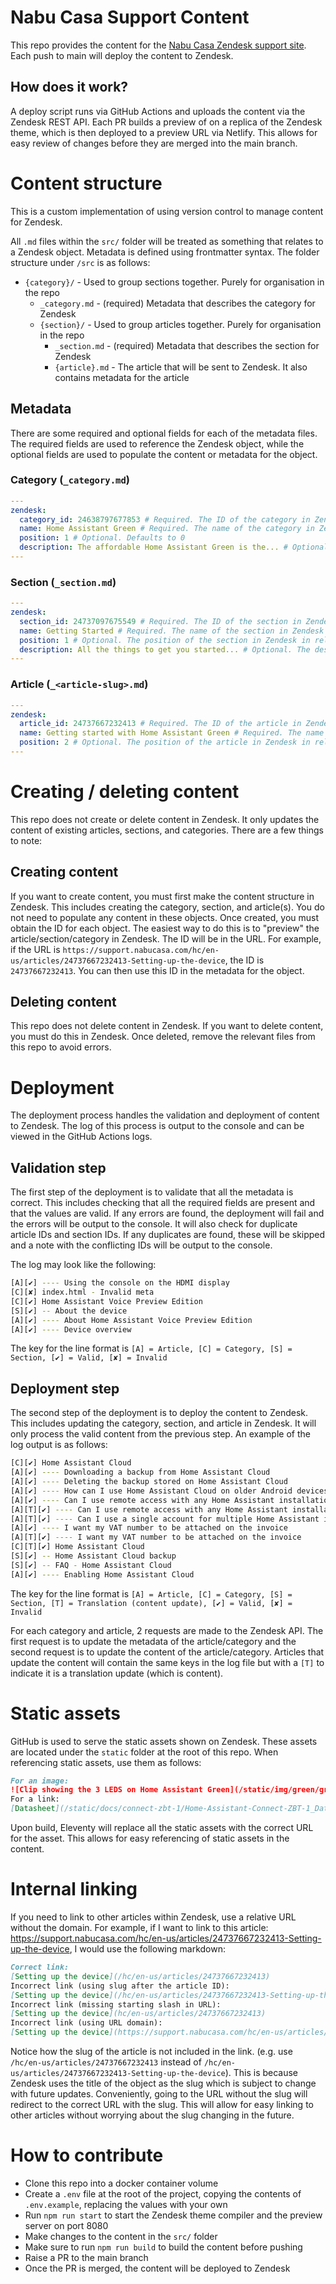 # Nabu Casa Support Content

This repo provides the content for the [Nabu Casa Zendesk support site](https://support.nabucasa.com/hc/en-us/). Each push to main will deploy the content to Zendesk.

## How does it work?

A deploy script runs via GitHub Actions and uploads the content via the Zendesk REST API. Each PR builds a preview of on a replica of the Zendesk theme, which is then deployed to a preview URL via Netlify. This allows for easy review of changes before they are merged into the main branch.

# Content structure

This is a custom implementation of using version control to manage content for Zendesk.

All `.md` files within the `src/` folder will be treated as something that relates to a Zendesk object. Metadata is defined using frontmatter syntax. The folder structure under `/src` is as follows:

- `{category}/` - Used to group sections together. Purely for organisation in the repo
  - `_category.md` - (required) Metadata that describes the category for Zendesk
  - `{section}/` - Used to group articles together. Purely for organisation in the repo
    - `_section.md` - (required) Metadata that describes the section for Zendesk
    - `{article}.md` - The article that will be sent to Zendesk. It also contains metadata for the article

## Metadata

There are some required and optional fields for each of the metadata files. The required fields are used to reference the Zendesk object, while the optional fields are used to populate the content or metadata for the object.

### Category (`_category.md`)

```yaml
---
zendesk:
  category_id: 24638797677853 # Required. The ID of the category in Zendesk
  name: Home Assistant Green # Required. The name of the category in Zendesk
  position: 1 # Optional. Defaults to 0
  description: The affordable Home Assistant Green is the... # Optional. The description of the category in Zendesk
---
```

### Section (`_section.md`)

```yaml
---
zendesk:
  section_id: 24737097675549 # Required. The ID of the section in Zendesk
  name: Getting Started # Required. The name of the section in Zendesk
  position: 1 # Optional. The position of the section in Zendesk in relation to other sections
  description: All the things to get you started... # Optional. The description of the section in Zendesk
---
```

### Article (`_<article-slug>.md`)

```yaml
---
zendesk:
  article_id: 24737667232413 # Required. The ID of the article in Zendesk
  name: Getting started with Home Assistant Green # Required. The name of the article in Zendesk
  position: 2 # Optional. The position of the article in Zendesk in relation to other articles
---
```

# Creating / deleting content

This repo does not create or delete content in Zendesk. It only updates the content of existing articles, sections, and categories. There are a few things to note:

## Creating content

If you want to create content, you must first make the content structure in Zendesk. This includes creating the category, section, and article(s). You do not need to populate any content in these objects. Once created, you must obtain the ID for each object. The easiest way to do this is to "preview" the article/section/category in Zendesk. The ID will be in the URL. For example, if the URL is `https://support.nabucasa.com/hc/en-us/articles/24737667232413-Setting-up-the-device`, the ID is `24737667232413`. You can then use this ID in the metadata for the object.

## Deleting content

This repo does not delete content in Zendesk. If you want to delete content, you must do this in Zendesk. Once deleted, remove the relevant files from this repo to avoid errors.

# Deployment

The deployment process handles the validation and deployment of content to Zendesk. The log of this process is output to the console and can be viewed in the GitHub Actions logs.

## Validation step

The first step of the deployment is to validate that all the metadata is correct. This includes checking that all the required fields are present and that the values are valid. If any errors are found, the deployment will fail and the errors will be output to the console. It will also check for duplicate article IDs and section IDs. If any duplicates are found, these will be skipped and a note with the conflicting IDs will be output to the console.

The log may look like the following:

```bash
[A][✔] ---- Using the console on the HDMI display
[C][✘] index.html - Invalid meta
[C][✔] Home Assistant Voice Preview Edition
[S][✔] -- About the device
[A][✔] ---- About Home Assistant Voice Preview Edition
[A][✔] ---- Device overview
```

The key for the line format is
`[A] = Article, [C] = Category, [S] = Section, [✔] = Valid, [✘] = Invalid`

## Deployment step

The second step of the deployment is to deploy the content to Zendesk. This includes updating the category, section, and article in Zendesk. It will only process the valid content from the previous step. An example of the log output is as follows:

```bash
[C][✔] Home Assistant Cloud
[A][✔] ---- Downloading a backup from Home Assistant Cloud
[A][✔] ---- Deleting the backup stored on Home Assistant Cloud
[A][✔] ---- How can I use Home Assistant Cloud on older Android devices?
[A][✔] ---- Can I use remote access with any Home Assistant installation method?
[A][T][✔] ---- Can I use remote access with any Home Assistant installation method?
[A][T][✔] ---- Can I use a single account for multiple Home Assistant installations?
[A][✔] ---- I want my VAT number to be attached on the invoice
[A][T][✔] ---- I want my VAT number to be attached on the invoice
[C][T][✔] Home Assistant Cloud
[S][✔] -- Home Assistant Cloud backup
[S][✔] -- FAQ - Home Assistant Cloud
[A][✔] ---- Enabling Home Assistant Cloud
```

The key for the line format is
`[A] = Article, [C] = Category, [S] = Section, [T] = Translation (content update), [✔] = Valid, [✘] = Invalid`

For each category and article, 2 requests are made to the Zendesk API. The first request is to update the metadata of the article/category and the second request is to update the content of the article/category. Articles that update the content will contain the same keys in the log file but with a `[T]` to indicate it is a translation update (which is content).

# Static assets

GitHub is used to serve the static assets shown on Zendesk. These assets are located under the `static` folder at the root of this repo. When referencing static assets, use them as follows:

```markdown
For an image:
![Clip showing the 3 LEDS on Home Assistant Green](/static/img/green/green_yellow_led_heartbeat.webp)
For a link:
[Datasheet](/static/docs/connect-zbt-1/Home-Assistant-Connect-ZBT-1_Datasheet_v2_0.pdf)
```

Upon build, Eleventy will replace all the static assets with the correct URL for the asset. This allows for easy referencing of static assets in the content.

# Internal linking

If you need to link to other articles within Zendesk, use a relative URL without the domain. For example, if I want to link to this article: https://support.nabucasa.com/hc/en-us/articles/24737667232413-Setting-up-the-device, I would use the following markdown:

```markdown
Correct link:
[Setting up the device](/hc/en-us/articles/24737667232413)
Incorrect link (using slug after the article ID):
[Setting up the device](/hc/en-us/articles/24737667232413-Setting-up-the-device)
Incorrect link (missing starting slash in URL):
[Setting up the device](hc/en-us/articles/24737667232413)
Incorrect link (using URL domain):
[Setting up the device](https://support.nabucasa.com/hc/en-us/articles/24737667232413)
```

Notice how the slug of the article is not included in the link. (e.g. use `/hc/en-us/articles/24737667232413` instead of `/hc/en-us/articles/24737667232413-Setting-up-the-device`). This is because Zendesk uses the title of the object as the slug which is subject to change with future updates. Conveniently, going to the URL without the slug will redirect to the correct URL with the slug. This will allow for easy linking to other articles without worrying about the slug changing in the future.

# How to contribute

- Clone this repo into a docker container volume
- Create a `.env` file at the root of the project, copying the contents of `.env.example`, replacing the values with your own
- Run `npm run start` to start the Zendesk theme compiler and the preview server on port 8080
- Make changes to the content in the `src/` folder
- Make sure to run `npm run build` to build the content before pushing
- Raise a PR to the main branch
- Once the PR is merged, the content will be deployed to Zendesk
